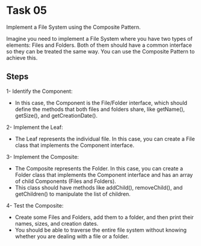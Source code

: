 # Task 05

Implement a File System using the Composite Pattern.

Imagine you need to implement a File System where you have two types of elements: Files and Folders. Both of them should have a common interface so they can be treated the same way. You can use the Composite Pattern to achieve this.


## Steps

1- Identify the Component:

* In this case, the Component is the File/Folder interface, which should define the methods that both files and folders share, like getName(), getSize(), and getCreationDate().

2- Implement the Leaf:

* The Leaf represents the individual file. In this case, you can create a File class that implements the Component interface.

3- Implement the Composite:

* The Composite represents the Folder. In this case, you can create a Folder class that implements the Component interface and has an array of child Components (Files and Folders).
* This class should have methods like addChild(), removeChild(), and getChildren() to manipulate the list of children.

4- Test the Composite:

* Create some Files and Folders, add them to a folder, and then print their names, sizes, and creation dates. 
* You should be able to traverse the entire file system without knowing whether you are dealing with a file or a folder.